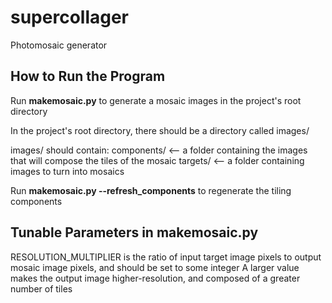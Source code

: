 # supercollager
Photomosaic generator

## How to Run the Program

Run __makemosaic.py__ to generate a mosaic images in the project's root directory

In the project's root directory, there should be a directory called images/

images/ should contain:
  components/    <-- a folder containing the images that will compose the tiles
                     of the mosaic
  targets/       <-- a folder containing images to turn into mosaics

Run __makemosaic.py --refresh_components__ to regenerate the tiling components

## Tunable Parameters in makemosaic.py

RESOLUTION_MULTIPLIER is the ratio of input target image pixels to output mosaic image pixels, and should be set to some integer
A larger value makes the output image higher-resolution, and composed of
a greater number of tiles



